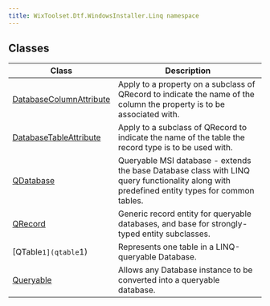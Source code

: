 ```yaml
---
title: WixToolset.Dtf.WindowsInstaller.Linq namespace
---
```

## Classes
| Class | Description |
| -------- | ----------- |
| [DatabaseColumnAttribute](databasecolumnattribute) | Apply to a property on a subclass of QRecord to indicate the name of the column the property is to be associated with. |
| [DatabaseTableAttribute](databasetableattribute) | Apply to a subclass of QRecord to indicate the name of the table the record type is to be used with. |
| [QDatabase](qdatabase) | Queryable MSI database - extends the base Database class with LINQ query functionality along with predefined entity types for common tables. |
| [QRecord](qrecord) | Generic record entity for queryable databases, and base for strongly-typed entity subclasses. |
| [QTable`1](qtable`1) | Represents one table in a LINQ-queryable Database. |
| [Queryable](queryable) | Allows any Database instance to be converted into a queryable database. |

